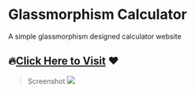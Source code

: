 # Glassmorphism Calculator
A simple glassmorphism designed calculator website
## :fire:[Click Here to Visit](https://itsapurba.github.io/glassmorphism-calculator/) :heart:

> Screenshot 
![](https://i.imgur.com/L7KTarl.jpg)

